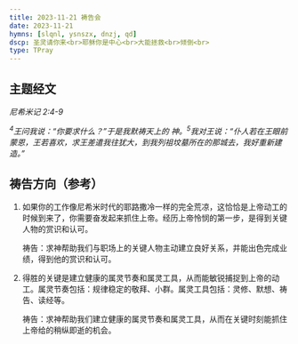 ```yaml
---
title: 2023-11-21 祷告会
date: 2023-11-21
hymns: [slqnl, ysnszx, dnzj, qd]
dscp: 圣灵请你来<br>耶稣你是中心<br>大能拯救<br>倾倒<br>
type: TPray
---
```


## 主题经文

*尼希米记 2:4-9*

*<sup>4</sup>王问我说：“你要求什么？”于是我默祷天上的 神。<sup>5</sup>我对王说：“仆人若在王眼前蒙恩，王若喜欢，求王差遣我往犹大，到我列祖坟墓所在的那城去，我好重新建造。”*

## 祷告方向（参考）

1. 如果你的工作像尼希米时代的耶路撒冷一样的完全荒凉，这恰恰是上帝动工的时候到来了，你需要奋发起来抓住上帝。经历上帝怜悯的第一步，是得到关键人物的赏识和认可。

   祷告：求神帮助我们与职场上的关键人物主动建立良好关系，并能出色完成业绩，得到他的赏识和认可。


2. 得胜的关键是建立健康的属灵节奏和属灵工具，从而能敏锐捕捉到上帝的动工。属灵节奏包括：规律稳定的敬拜、小群。属灵工具包括：灵修、默想、祷告、读经等。

   祷告：求神帮助我们建立健康的属灵节奏和属灵工具，从而在关键时刻能抓住上帝给的稍纵即逝的机会。
